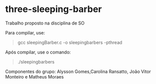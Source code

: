 # three-sleeping-barber
Trabalho proposto na disciplina de SO

Para compilar, use:

> gcc sleepingBarber.c -o sleepingbarbers -pthread

Após compilar, use o comando:

> ./sleepingbarbers

Componentes do grupo:
Alysson Gomes,Carolina Ransatto, João Vitor Monteiro e Matheus Moraes
